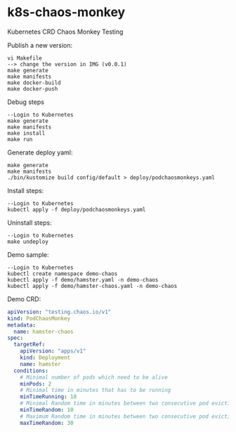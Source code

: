 # k8s-chaos-monkey
Kubernetes CRD Chaos Monkey Testing

Publish a new version:
```
vi Makefile
--> change the version in IMG (v0.0.1)
make generate
make manifests
make docker-build
make docker-push
```

Debug steps
```
--Login to Kubernetes
make generate
make manifests
make install
make run
```

Generate deploy yaml:
```
make generate
make manifests
./bin/kustomize build config/default > deploy/podchaosmonkeys.yaml
```

Install steps:
```
--Login to Kubernetes
kubectl apply -f deploy/podchaosmonkeys.yaml
```

Uninstall steps:
```
--Login to Kubernetes
make undeploy
```

Demo sample:
```
--Login to Kubernetes
kubectl create namespace demo-chaos
kubectl apply -f demo/hamster.yaml -n demo-chaos
kubectl apply -f demo/hamster-chaos.yaml -n demo-chaos
```

Demo CRD:
```yaml
apiVersion: "testing.chaos.io/v1"
kind: PodChaosMonkey
metadata:
  name: hamster-chaos
spec:
  targetRef:
    apiVersion: "apps/v1"
    kind: Deployment
    name: hamster
  conditions:
    # Minimal number of pods which need to be alive
    minPods: 2
    # Minimal time in minutes that has to be running
    minTimeRunning: 10
    # Minimal Random time in minutes between two consecutive pod evictions
    minTimeRandom: 10
    # Maximum Random time in minutes between two consecutive pod evictions 
    maxTimeRandom: 30
```

